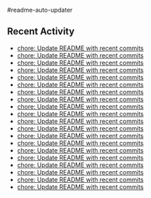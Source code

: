 #readme-auto-updater

## Recent Activity
<!-- LATEST_COMMITS:START -->
- [chore: Update README with recent commits](https://github.com/NEO1717/readme-auto-updater/commit/9004452a12b3a207960fa16c804393b8d2c1293b)
- [chore: Update README with recent commits](https://github.com/NEO1717/readme-auto-updater/commit/905460c59f6d204002c5fc65e742b272bf98bea1)
- [chore: Update README with recent commits](https://github.com/NEO1717/readme-auto-updater/commit/fcbeb16c7759b83edd8ab1cf1c4431c89917e1d6)
- [chore: Update README with recent commits](https://github.com/NEO1717/readme-auto-updater/commit/607a54b6ebe0f0e6b72404b7e1275e27627fdb2a)
- [chore: Update README with recent commits](https://github.com/NEO1717/readme-auto-updater/commit/80271515500e5a6ae3aaab8ebcad58c2602fe6bd)
- [chore: Update README with recent commits](https://github.com/NEO1717/readme-auto-updater/commit/f5a1847972908cf161a27d14677176dbf468e999)
- [chore: Update README with recent commits](https://github.com/NEO1717/readme-auto-updater/commit/ce8044b373d9b9c7d2a81818b289f81448af2bab)
- [chore: Update README with recent commits](https://github.com/NEO1717/readme-auto-updater/commit/981a0a002fba9796b8209ca191d2982eee4bc672)
- [chore: Update README with recent commits](https://github.com/NEO1717/readme-auto-updater/commit/6513df9c5a3fe529ce3c06b60b50261f4ac2f523)
- [chore: Update README with recent commits](https://github.com/NEO1717/readme-auto-updater/commit/486ac69c1f08f71109a09620d431d21ada5a4280)
- [chore: Update README with recent commits](https://github.com/NEO1717/readme-auto-updater/commit/6baa9e0927b38430a8fb06d60e2aa823753795d3)
- [chore: Update README with recent commits](https://github.com/NEO1717/readme-auto-updater/commit/5a21fbcf9d70dd27a2416b810b483913c28fd76b)
- [chore: Update README with recent commits](https://github.com/NEO1717/readme-auto-updater/commit/028860d6e6b9f4dcfd3f7bef0d0d942b2dfd7df6)
- [chore: Update README with recent commits](https://github.com/NEO1717/readme-auto-updater/commit/e4ff8038b5ad9dc4ba9328c0f875b26cc82ed36e)
- [chore: Update README with recent commits](https://github.com/NEO1717/readme-auto-updater/commit/f81a5eebfd4fd3a77eff73c66f5f4c14535697a4)
- [chore: Update README with recent commits](https://github.com/NEO1717/readme-auto-updater/commit/ed18ac45c0fdead100dfb059a7b617168eb4f7e0)
- [chore: Update README with recent commits](https://github.com/NEO1717/readme-auto-updater/commit/d3ca09f9c4d42eedc55649600abf35929f6c915e)
- [chore: Update README with recent commits](https://github.com/NEO1717/readme-auto-updater/commit/7b3bb93d2eb5660034b5ad4bb427a7ef729228fb)
- [chore: Update README with recent commits](https://github.com/NEO1717/readme-auto-updater/commit/58b3996cafb7d0468f6687531203608513a80f9f)
- [chore: Update README with recent commits](https://github.com/NEO1717/readme-auto-updater/commit/36d5d86b11eefb81a812ebd1dbae6460dd5457b2)
<!-- LATEST_COMMITS:END -->

